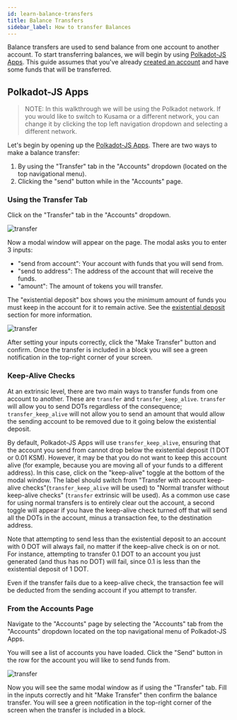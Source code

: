 ```yaml
---
id: learn-balance-transfers
title: Balance Transfers
sidebar_label: How to transfer Balances
---
```


Balance transfers are used to send balance from one account to another account. To start transferring balances, we will begin by using [Polkadot-JS Apps][]. This guide assumes that you've already [created an account](learn-account-generation) and have some funds that will be transferred.

## Polkadot-JS Apps

> NOTE: In this walkthrough we will be using the Polkadot network. If you would like to switch to Kusama or a different network, you can change it by clicking the top left navigation dropdown and selecting a different network.

Let's begin by opening up the [Polkadot-JS Apps][]. There are two ways to make a balance transfer:

1. By using the "Transfer" tab in the "Accounts" dropdown (located on the top navigational menu).
2. Clicking the "send" button while in the "Accounts" page.

### Using the Transfer Tab

Click on the "Transfer" tab in the "Accounts" dropdown.

![transfer](assets/transfer-1.png)

Now a modal window will appear on the page. The modal asks you to enter 3 inputs:

- "send from account": Your account with funds that you will send from.
- "send to address": The address of the account that will receive the funds.
- "amount": The amount of tokens you will transfer.

The "existential deposit" box shows you the minimum amount of funds you must keep in the account for it to remain active. See the [existential deposit][] section for more information.

![transfer](assets/transfer-2.png)

After setting your inputs correctly, click the "Make Transfer" button and confirm. Once the transfer is included in a block you will see a green notification in the top-right corner of your screen.

### Keep-Alive Checks

At an extrinsic level, there are two main ways to transfer funds from one account to another. These are `transfer` and `transfer_keep_alive`. `transfer` will allow you to send DOTs regardless of the consequence; `transfer_keep_alive` will not allow you to send an amount that would allow the sending account to be removed due to it going below the existential deposit.

By default, Polkadot-JS Apps will use `transfer_keep_alive`, ensuring that the account you send from cannot drop below the existential deposit (1 DOT or 0.01 KSM). However, it may be that you do not want to keep this account alive (for example, because you are moving all of your funds to a different address). In this case, click on the "keep-alive" toggle at the bottom of the modal window. The label should switch from "Transfer with account keep-alive checks"(`transfer_keep_alive` will be used) to "Normal transfer without keep-alive checks" (`transfer` extrinsic will be used). As a common use case for using normal transfers is to entirely clear out the account, a second toggle will appear if you have the keep-alive check turned off that will send all the DOTs in the account, minus a transaction fee, to the destination address.

Note that attempting to send less than the existential deposit to an account with 0 DOT will always fail, no matter if the keep-alive check is on or not. For instance, attempting to transfer 0.1 DOT to an account you just generated (and thus has no DOT) will fail, since 0.1 is less than the existential deposit of 1 DOT.

Even if the transfer fails due to a keep-alive check, the transaction fee will be deducted from the sending account if you attempt to transfer.

### From the Accounts Page

Navigate to the "Accounts" page by selecting the "Accounts" tab from the "Accounts" dropdown located on the top navigational menu of Polkadot-JS Apps.

You will see a list of accounts you have loaded. Click the "Send" button in the row for the account you will like to send funds from.

![transfer](assets/transfer-3.png)

Now you will see the same modal window as if using the "Transfer" tab. Fill in the inputs correctly and hit "Make Transfer" then confirm the balance transfer. You will see a green notification in the top-right corner of the screen when the transfer is included in a block.

[Polkadot-JS Apps]: https://polkadot.js.org/apps
[existential deposit]: build-protocol-info#existential-deposit
